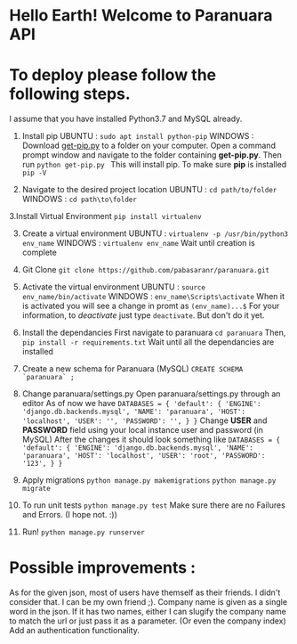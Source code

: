 # Hello Earth! Welcome to Paranuara API

# To deploy please follow the following steps. 
I assume that you have installed Python3.7 and MySQL already. 

1. Install pip
UBUNTU : `sudo apt install python-pip`
WINDOWS : Download [get-pip.py](https://bootstrap.pypa.io/get-pip.py) to a folder on your computer. 
Open a command prompt window and navigate to the folder containing **get-pip.py**. 
Then run 
`python get-pip.py `
This will install pip.
To make sure **pip** is installed
`pip -V`

2. Navigate to the desired project location
UBUNTU : `cd path/to/folder`
WINDOWS : `cd path\to\folder`

3.Install Virtual Environment
`pip install virtualenv`

3. Create a virtual environment 
UBUNTU : `virtualenv -p /usr/bin/python3 env_name`
WINDOWS : `virtualenv env_name`
Wait until creation is complete
4. Git Clone
`git clone https://github.com/pabasaranr/paranuara.git`

5. Activate the virtual environment
UBUNTU : `source env_name/bin/activate`
WINDOWS : `env_name\Scripts\activate`
When it is activated you will see a change in promt as `(env_name)...$`
For your information, to *deactivate* just type `deactivate`. But don't do it yet.

6. Install the dependancies
First navigate to paranuara
`cd paranuara`
Then,
`pip install -r requirements.txt`
Wait until all the dependancies are installed
7. Create a new schema for Paranuara (MySQL)
``CREATE SCHEMA `paranuara` ;`` 

8. Change paranuara/settings.py
Open paranuara/settings.py through an editor
As of now we have 
``DATABASES = {
    'default': {
        'ENGINE': 'django.db.backends.mysql',
        'NAME': 'paranuara',
        'HOST': 'localhost',
        'USER': '',
        'PASSWORD': '',
    }
}``
Change **USER** and **PASSWORD** field using your local instance user and password (in MySQL)
After the changes it should look something like
``DATABASES = {
    'default': {
        'ENGINE': 'django.db.backends.mysql',
        'NAME': 'paranuara',
        'HOST': 'localhost',
        'USER': 'root',
        'PASSWORD': '123',
    }
}``

9. Apply migrations 
`python manage.py makemigrations`
`python manage.py migrate`

10. To run unit tests
`python manage.py test`
Make sure there are no Failures and Errors. (I hope not. :))

11. Run!
`python manage.py runserver`

# Possible improvements : 
As for the given json, most of users have themself as their friends. I didn't consider that. I can be my own friend ;).
Company name is given as a single word in the json. If it has two names, either I can slugify the company name to match the url or just 
pass it as a parameter. (Or even the company index)
Add an authentication functionality.

